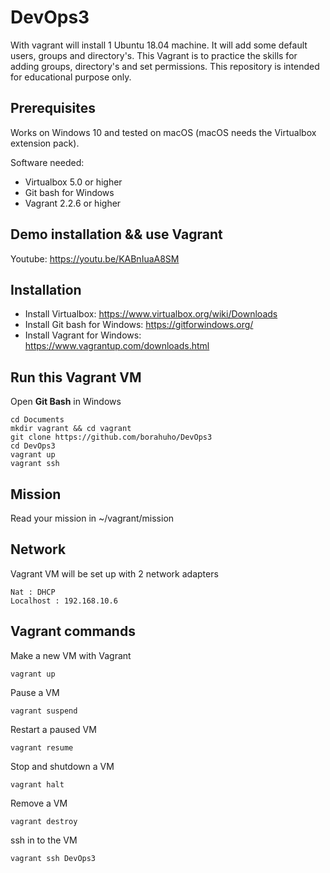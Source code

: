 # DevOps3

With vagrant will install 1 Ubuntu 18.04 machine.
It will add some default users, groups and directory's.
This Vagrant is to practice the skills for adding groups, directory's and set permissions.
This repository is intended for educational purpose only.


## Prerequisites

Works on Windows 10 and tested on macOS (macOS needs the Virtualbox extension pack).

Software needed:
* Virtualbox 5.0 or higher
* Git bash for Windows
* Vagrant 2.2.6 or higher


## Demo installation && use Vagrant

Youtube: https://youtu.be/KABnIuaA8SM


## Installation

* Install Virtualbox: https://www.virtualbox.org/wiki/Downloads
* Install Git bash for Windows: https://gitforwindows.org/
* Install Vagrant for Windows: https://www.vagrantup.com/downloads.html

## Run this Vagrant VM
Open **Git Bash** in Windows
```
cd Documents
mkdir vagrant && cd vagrant
git clone https://github.com/borahuho/DevOps3
cd DevOps3
vagrant up
vagrant ssh
```
## Mission

Read your mission in ~/vagrant/mission

## Network
Vagrant VM will be set up with 2 network adapters
```
Nat : DHCP
Localhost : 192.168.10.6
```
## Vagrant commands
Make a new VM with Vagrant
```
vagrant up
```
Pause a VM
```
vagrant suspend
```
Restart a paused VM
```
vagrant resume
```
Stop and shutdown a VM
```
vagrant halt
```
Remove a VM
```
vagrant destroy
```
ssh in to the VM
```
vagrant ssh DevOps3
```

